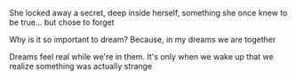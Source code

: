 She locked away a secret, deep inside herself, something she once knew to be true... but chose to forget

Why is it so important to dream? Because, in my dreams we are together

Dreams feel real while we're in them. It's only when we wake up that we realize something was actually strange
